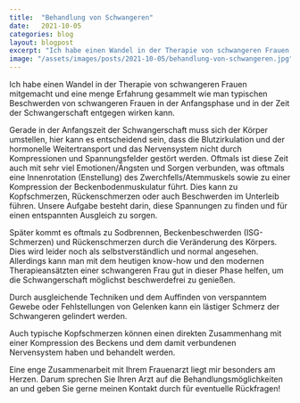 ```yaml
---
title:  "Behandlung von Schwangeren"
date:   2021-10-05
categories: blog
layout: blogpost
excerpt: "Ich habe einen Wandel in der Therapie von schwangeren Frauen mitgemacht und eine menge Erfahrung gesammelt wie man typischen Beschwerden von schwangeren Frauen in der Anfangsphase und in der Zeit der Schwangerschaft entgegen wirken kann."
image: "/assets/images/posts/2021-10-05/behandlung-von-schwangeren.jpg"
---
```


Ich habe einen Wandel in der Therapie von schwangeren Frauen mitgemacht und eine menge Erfahrung gesammelt wie man typischen Beschwerden von schwangeren Frauen in der Anfangsphase und in der Zeit der Schwangerschaft entgegen wirken kann.

Gerade in der Anfangszeit der Schwangerschaft muss sich der Körper umstellen, hier kann es entscheidend sein, dass die Blutzirkulation und der hormonelle Weitertransport und das Nervensystem nicht durch Kompressionen und Spannungsfelder gestört werden. Oftmals ist diese Zeit auch mit sehr viel Emotionen/Ängsten und Sorgen verbunden, was oftmals eine Innenrotation (Enstellung) des Zwerchfells/Atemmuskels sowie zu einer Kompression der Beckenbodenmuskulatur führt. Dies kann zu Kopfschmerzen, Rückenschmerzen oder auch Beschwerden im Unterleib führen. Unsere Aufgabe besteht darin, diese Spannungen zu finden und für einen entspannten Ausgleich zu sorgen.

Später kommt es oftmals zu Sodbrennen, Beckenbeschwerden (ISG-Schmerzen) und Rückenschmerzen durch die Veränderung des Körpers. Dies wird leider noch als selbstverständlich und normal angesehen. Allerdings kann man mit dem heutigen know-how und den modernen Therapieansätzten einer schwangeren Frau gut in dieser Phase helfen, um die Schwangerschaft möglichst beschwerdefrei zu genießen.

Durch ausgleichende Techniken und dem Auffinden von verspanntem Gewebe oder Fehlstellungen von Gelenken kann ein lästiger Schmerz der Schwangeren gelindert werden.

Auch typische Kopfschmerzen können einen direkten Zusammenhang mit einer Kompression des Beckens und dem damit verbundenen Nervensystem haben und behandelt werden.

Eine enge Zusammenarbeit mit Ihrem Frauenarzt liegt mir besonders am Herzen. Darum sprechen Sie Ihren Arzt auf die Behandlungsmöglichkeiten an und geben Sie gerne meinen Kontakt durch für eventuelle Rückfragen!
